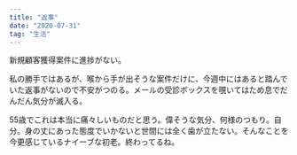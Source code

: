 ```yaml
---
title: "返事"
date: "2020-07-31"
tag: "生活"
---
```


新規顧客獲得案件に進捗がない。

私の勝手ではあるが、喉から手が出そうな案件だけに、今週中にはあると踏んでいた返事がないので不安がつのる。メールの受診ボックスを覗いてはため息でだんだん気分が滅入る。

55歳でこれは本当に痛々しいものだと思う。偉そうな気分、何様のつもり。自分。身の丈にあった態度でいかないと世間には全く歯が立たない。そんなことを今更感じているナイーブな初老。終わってるね。